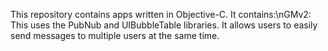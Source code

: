 This repository contains apps written in Objective-C. It contains:\nGMv2: This uses the PubNub and UIBubbleTable libraries. It allows users to 
	 easily send messages to multiple users at the same time.

